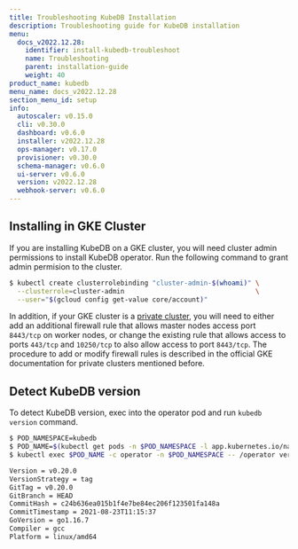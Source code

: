 ```yaml
---
title: Troubleshooting KubeDB Installation
description: Troubleshooting guide for KubeDB installation
menu:
  docs_v2022.12.28:
    identifier: install-kubedb-troubleshoot
    name: Troubleshooting
    parent: installation-guide
    weight: 40
product_name: kubedb
menu_name: docs_v2022.12.28
section_menu_id: setup
info:
  autoscaler: v0.15.0
  cli: v0.30.0
  dashboard: v0.6.0
  installer: v2022.12.28
  ops-manager: v0.17.0
  provisioner: v0.30.0
  schema-manager: v0.6.0
  ui-server: v0.6.0
  version: v2022.12.28
  webhook-server: v0.6.0
---
```


## Installing in GKE Cluster

If you are installing KubeDB on a GKE cluster, you will need cluster admin permissions to install KubeDB operator. Run the following command to grant admin permision to the cluster.

```bash
$ kubectl create clusterrolebinding "cluster-admin-$(whoami)" \
  --clusterrole=cluster-admin                                 \
  --user="$(gcloud config get-value core/account)"
```

In addition, if your GKE cluster is a [private cluster](https://cloud.google.com/kubernetes-engine/docs/how-to/private-clusters), you will need to either add an additional firewall rule that allows master nodes access port `8443/tcp` on worker nodes, or change the existing rule that allows access to ports `443/tcp` and `10250/tcp` to also allow access to port `8443/tcp`. The procedure to add or modify firewall rules is described in the official GKE documentation for private clusters mentioned before.

## Detect KubeDB version

To detect KubeDB version, exec into the operator pod and run `kubedb version` command.

```bash
$ POD_NAMESPACE=kubedb
$ POD_NAME=$(kubectl get pods -n $POD_NAMESPACE -l app.kubernetes.io/name=kubedb-community -o jsonpath={.items[0].metadata.name})
$ kubectl exec $POD_NAME -c operator -n $POD_NAMESPACE -- /operator version

Version = v0.20.0
VersionStrategy = tag
GitTag = v0.20.0
GitBranch = HEAD
CommitHash = c24b636ea015b1f4e7be84ec206f123501fa148a
CommitTimestamp = 2021-08-23T11:15:37
GoVersion = go1.16.7
Compiler = gcc
Platform = linux/amd64
```
